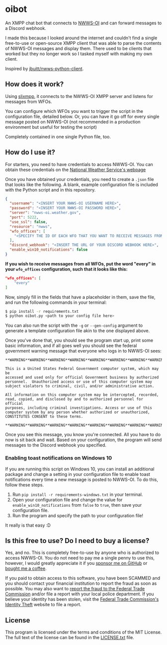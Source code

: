 # oibot

An XMPP chat bot that connects to [NWWS-OI](https://weather.gov/nwws) and can forward messages to a Discord webhook.

I made this because I looked around the internet and couldn't find a single free-to-use or open-source XMPP client that was able to parse the contents of NWWS-OI messages and display them. There used to be clients that worked but they no longer work so I tasked myself with making my own client.

Inspired by [jbuitt/nwws-python-client](https://github.com/jbuitt/nwws-python-client).

## How does it work?
Using [slixmpp](https://slixmpp.readthedocs.io), it connects to the NWWS-OI XMPP server and listens for messages from WFOs.

You can configure which WFOs you want to trigger the script in the configuration file, detailed below. Or, you can have it go off for every single message posted on NWWS-OI (not recommended in a production environment but useful for testing the script)

Completely contained in one single Python file, too.

## How do I use it?
For starters, you need to have credentials to access NWWS-OI. You can obtain these credentials on the [National Weather Service's webpage](https://weather.gov/nwws)

Once you have obtained your credentials, you need to create a `.json` file that looks like the following. A blank, example configuration file is included with the Python script and in this repository.
```json
{
  "username": "<INSERT YOUR NWWS-OI USERNAME HERE>",
  "password": "<INSERT YOUR NWWS-OI PASSWORD HERE>",
  "server": "nwws-oi.weather.gov",
  "port": 5222,
  "use_ssl": false,
  "resource": "nwws",
  "wfo_offices": [
    "<SPECIFY THE ID OF EACH WFO THAT YOU WANT TO RECEIVE MESSAGES FROM>"
  ],
  "discord_webhook": "<INSERT THE URL OF YOUR DISCORD WEBHOOK HERE>",
  "enable_win10_notifications": false
}
```

**If you wish to receive messages from all WFOs, put the word "every" in your `wfo_offices` configuration, such that it looks like this:**
```json
"wfo_offices": [
    "every"
]
```

Now, simply fill in the fields that have a placeholder in them, save the file, and run the following commands in your terminal:
```bash
$ pip install -r requirements.txt
$ python oibot.py <path to your config file here>
```

You can also run the script with the `-g` or `--gen-config` argument to generate a template configuration file akin to the one displayed above.

Once you've done that, you should see the program start up, print some basic information, and if all goes well you should see the federal government warning message that everyone who logs in to NWWS-OI sees:
```
**WARNING**WARNING**WARNING**WARNING**WARNING**WARNING**WARNING**WARNING**

This is a United States Federal Government computer system, which may be
accessed and used only for official Government business by authorized
personnel.  Unauthorized access or use of this computer system may
subject violators to criminal, civil, and/or administrative action.

All information on this computer system may be intercepted, recorded,
read, copied, and disclosed by and to authorized personnel for official
purposes, including criminal investigations. Access or use of this
computer system by any person whether authorized or unauthorized,
CONSTITUTES CONSENT to these terms.

**WARNING**WARNING**WARNING**WARNING**WARNING**WARNING**WARNING**WARNING**
```

Once you see this message, you know you're connected. All you have to do now is sit back and wait. Based on your configuration, the program will send messages to the Discord webhook you specified.

### Enabling toast notifications on Windows 10
If you are running this script on Windows 10, you can install an additional package and change a setting in your configuration file to enable toast notifications every time a new message is posted to NWWS-OI. To do this, follow these steps.

1. Run `pip install -r requirements-windows.txt` in your terminal.
2. Open your configuration file and change the value for `enable_win10_notifications` from `false` to `true`, then save your configuration file.
3. Run the program and specify the path to your configuration file!

It really is that easy :D

## Is this free to use? Do I need to buy a license?
Yes, and no. This is completely free-to-use by anyone who is authorized to access NWWS-OI. You do not need to pay me a single penny to use this, however, I would greatly appreciate it if you [sponsor me on GitHub](https://github.com/sponsors/sanelk2004) or [bought me a coffee](https://cash.app/$3reetop).

If you paid to obtain access to this software, you have been SCAMMED and you should contact your financial institution to report the fraud as soon as possible. You may also want to [report the fraud to the Federal Trade Commission](https://reportfraud.ftc.gov) and/or file a report with your local police department. If you believe your identity has been stolen, visit the [Federal Trade Commission's Identity Theft](https://identitytheft.gov) website to file a report.

## License
This program is licensed under the terms and conditions of the MIT License. The full text of the license can be found in the [LICENSE.txt](./LICENSE.txt) file.
